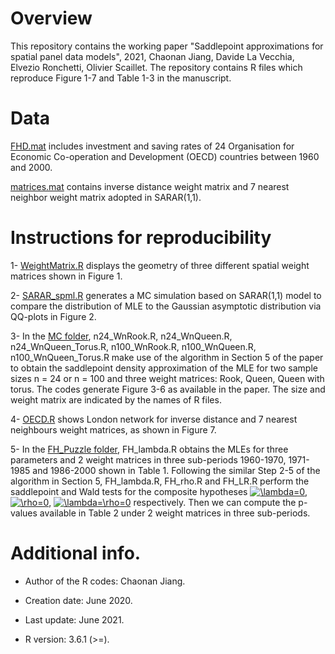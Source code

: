 # Overview

This repository contains the working paper "Saddlepoint approximations for spatial panel data models", 2021, Chaonan Jiang, 
Davide La Vecchia, Elvezio Ronchetti, Olivier Scaillet. The repository contains R files which reproduce Figure 1-7 and Table 
1-3 in the manuscript.

# Data 
[FHD.mat](https://github.com/ChaonanJiang/Sadd_Panel/blob/master/Data/FHD.mat) includes investment and saving rates of 24 Organisation for Economic Co-operation and Development (OECD) countries between 1960 and 2000.

[matrices.mat](https://github.com/ChaonanJiang/Sadd_Panel/blob/master/Data/matrices.mat) contains inverse distance weight matrix and 7 nearest neighbor weight matrix  adopted in SARAR(1,1).


# Instructions for reproducibility

1- [WeightMatrix.R](https://github.com/ChaonanJiang/Sadd_Panel/blob/master/MC/WeightMatrix.R) displays the geometry of three different spatial weight matrices shown in Figure 1. 

2- [SARAR_spml.R](https://github.com/ChaonanJiang/Sadd_Panel/blob/master/MC/SARAR_spml.R) generates a MC simulation based on SARAR(1,1) model to compare the distribution of MLE to the Gaussian asymptotic distribution via QQ-plots in Figure 2.

3- In the [MC folder](https://github.com/ChaonanJiang/Sadd_Panel/blob/master/MC), n24_WnRook.R, n24_WnQueen.R, n24_WnQueen_Torus.R, n100_WnRook.R, n100_WnQueen.R, n100_WnQueen_Torus.R make use of the algorithm in Section 5 of the paper to obtain the saddlepoint density approximation of the MLE for two sample sizes n = 24 or n = 100 and three weight matrices: Rook, Queen, Queen with torus. The codes generate Figure 3-6 as available in the paper. The size and weight matrix are indicated by the names of R files.

4- [OECD.R](https://github.com/ChaonanJiang/Sadd_Panel/blob/master/FH_Puzzle/OECD.R) shows London network for inverse distance and 7 nearest neighbours weight matrices, as shown in Figure 7.

5- In the [FH_Puzzle folder](https://github.com/ChaonanJiang/Sadd_Panel/blob/master/FH_Puzzle), FH_lambda.R obtains the MLEs for three parameters and 2 weight matrices in three sub-periods 1960-1970, 1971-1985 and 1986-2000 shown in Table 1. Following the similar Step 2-5 of the algorithm in Section 5, FH_lambda.R, FH_rho.R and FH_LR.R perform the saddlepoint and Wald tests for the composite hypotheses <a href="https://www.codecogs.com/eqnedit.php?latex=\lambda=0" target="_blank"><img src="https://latex.codecogs.com/gif.latex?\lambda=0" title="\lambda=0" /></a>, <a href="https://www.codecogs.com/eqnedit.php?latex=\rho=0" target="_blank"><img src="https://latex.codecogs.com/gif.latex?\rho=0" title="\rho=0" /></a>, <a href="https://www.codecogs.com/eqnedit.php?latex=\lambda=\rho=0" target="_blank"><img src="https://latex.codecogs.com/gif.latex?\lambda=\rho=0" title="\lambda=\rho=0" /></a> respectively. Then we can compute the p-values available in Table 2 under 2 weight matrices in three sub-periods. 
# Additional info.
* Author of the R codes: Chaonan Jiang.

* Creation date: June 2020.

* Last update: June 2021.

* R version: 3.6.1 (>=).
